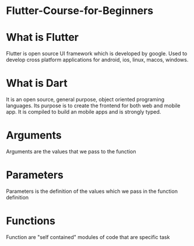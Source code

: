 # Flutter-Course-for-Beginners
# What is Flutter
Flutter is open source UI framework which is developed by google. Used to develop cross platform applications for android, ios, linux, macos, windows.
# What is Dart
It is an open source, general purpose, object oriented programing languages. Its purpose is to create the frontend for both web and mobile app. It is compiled to build an mobile apps and is strongly typed. 
# Arguments
Arguments are the values that we pass to the function
# Parameters
Parameters is the definition of the values which we pass in the function definition
# Functions
Function are "self contained" modules of code that are specific task